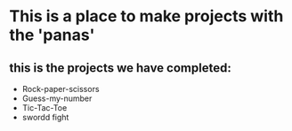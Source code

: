 # This is a place to make projects with the 'panas'


## this is the projects we have completed:
- Rock-paper-scissors
- Guess-my-number
- Tic-Tac-Toe
- swordd fight

